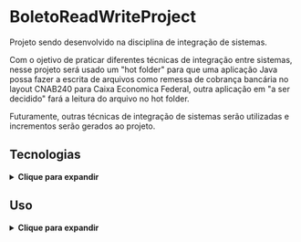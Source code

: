 # BoletoReadWriteProject

Projeto sendo desenvolvido na disciplina de integração de sistemas.

Com o ojetivo de praticar diferentes técnicas de integração entre sistemas, nesse projeto será usado um "hot folder" para que uma aplicação Java possa fazer a escrita de arquivos como remessa de cobrança bancária no layout CNAB240 para Caixa Economica Federal, outra aplicação em "a ser decidido" fará a leitura do arquivo no hot folder.

Futuramente, outras técnicas de integração de sistemas serão utilizadas e incrementos serão gerados ao projeto.

## Tecnologias

<details>
  <summary><b>Clique para expandir</b></summary>
  
  * Java
  * "a ser decidido"
  * Docker
  * Manipulação de arquivos com a técnica hot folder
  * Diversas bibliotecas de código
  
</details>

## Uso

<details>
  <summary><b>Clique para expandir</b></summary>
  
  Após clonar o projeto, inicialize o docker, depois disso é possível rodar o batch run-application.bat para testá-la "automaticamente".

  Alternativamente, também é possível rodar a aplicação seguindo alguns passos:

  - Inicializar docker
  - Executar o script em BoletoReadWriteProject/databaseFiles/createClientesTable.sql
  - Executar o arquivo da aplicação em BoletoReadWriteProject/XLSMtoPostgresDB/app/src/main/java/XLSMtoPostgresDB\App.java
  - to do.....

  É necessário seguir todos os passos para conseguir o resultado desejado, já que diferentes aplicações estarão atuando em conjunto para efetuar ações como persistência de dados, leitura e escrita.
  
</details>
